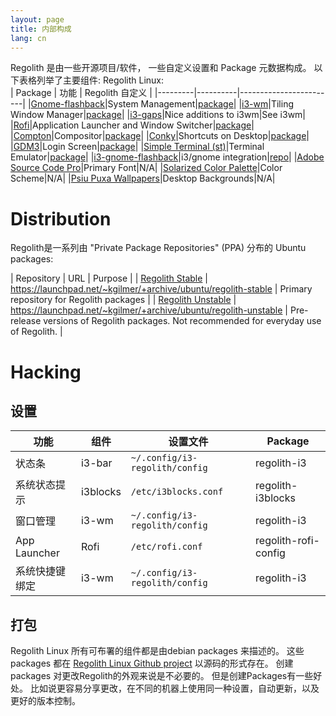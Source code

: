 ```yaml
---
layout: page
title: 内部构成
lang: cn
---
```


Regolith 是由一些开源项目/软件， 一些自定义设置和 Package 元数据构成。 以下表格列举了主要组件:
Regolith Linux:  
| Package | 功能 | Regolith 自定义 |
|---------|----------|------------------------|
|[Gnome-flashback](https://wiki.gnome.org/Projects/GnomeFlashback)|System Management|[package](https://github.com/regolith-linux/regolith-gnome-flashback)|
|[i3-wm](https://i3wm.org/)|Tiling Window Manager|[package](https://github.com/regolith-linux/regolith-i3)|
|[i3-gaps](https://github.com/Airblader/i3)|Nice additions to i3wm|See i3wm|
|[Rofi](https://github.com/davatorium/rofi)|Application Launcher and Window Switcher|[package](https://github.com/regolith-linux/regolith-rofi-config)|
|[Compton](https://github.com/chjj/compton)|Compositor|[package](https://github.com/regolith-linux/regolith-compton-config)|
|[Conky](https://github.com/brndnmtthws/conky)|Shortcuts on Desktop|[package](https://github.com/regolith-linux/regolith-conky-config)|
|[GDM3](https://wiki.debian.org/GDM)|Login Screen|[package](https://github.com/regolith-linux/regolith-gdm3-theme)|
|[Simple Terminal (st)](https://st.suckless.org/)|Terminal Emulator|[package](https://github.com/regolith-linux/regolith-st)|
|[i3-gnome-flashback](https://github.com/deuill/i3-gnome-flashback)|i3/gnome integration|[repo](https://github.com/deuill/i3-gnome-flashback)|
|[Adobe Source Code Pro](https://github.com/adobe-fonts/source-code-pro)|Primary Font|N/A|
|[Solarized Color Palette](https://ethanschoonover.com/solarized/)|Color Scheme|N/A|
|[Psiu Puxa Wallpapers](http://wallpaper-site.webflow.io/)|Desktop Backgrounds|N/A|

# Distribution

Regolith是一系列由 "Private Package Repositories" (PPA) 分布的 Ubuntu packages:

| Repository | URL | Purpose |
| [Regolith Stable](https://launchpad.net/~kgilmer/+archive/ubuntu/regolith-stable) | https://launchpad.net/~kgilmer/+archive/ubuntu/regolith-stable | Primary repository for Regolith packages |
| [Regolith Unstable](https://launchpad.net/~kgilmer/+archive/ubuntu/regolith-unstable) | https://launchpad.net/~kgilmer/+archive/ubuntu/regolith-unstable | Pre-release versions of Regolith packages. Not recommended for everyday use of Regolith. |

# Hacking

## 设置

| 功能 | 组件 | 设置文件 | Package |
|----------|-----------|--------------------|---------|
|状态条|i3-bar|`~/.config/i3-regolith/config`|regolith-i3|
|系统状态提示|i3blocks|`/etc/i3blocks.conf`|regolith-i3blocks|
|窗口管理|i3-wm|`~/.config/i3-regolith/config`|regolith-i3|
|App Launcher|Rofi|`/etc/rofi.conf`|regolith-rofi-config|
|系统快捷键绑定|i3-wm|`~/.config/i3-regolith/config`|regolith-i3|

## 打包

Regolith Linux 所有可布署的组件都是由debian packages 来描述的。 这些 packages 都在 [Regolith Linux Github project](https://github.com/regolith-linux) 以源码的形式存在。
创建 packages 对更改Regolith的外观来说是不必要的。 但是创建Packages有一些好处。
比如说更容易分享更改，在不同的机器上使用同一种设置，自动更新，以及更好的版本控制。
